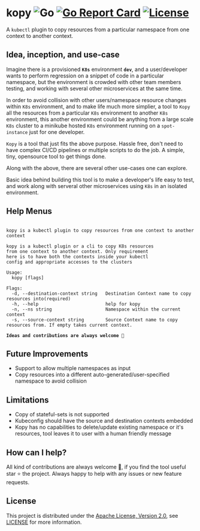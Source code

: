 # kopy ![Go](https://github.com/TejaBeta/kopy/workflows/Go/badge.svg) [![Go Report Card](https://goreportcard.com/badge/github.com/tejabeta/kopy)](https://goreportcard.com/report/github.com/tejabeta/kopy) [![License](https://img.shields.io/badge/License-Apache%202.0-green.svg)](./LICENSE)

A `kubectl` plugin to copy resources from a particular namespace from one context to another context.

## Idea, inception, and use-case

Imagine there is a provisioned **`K8s`** environment **`dev`**, and a user/developer wants to perform regression on a snippet of code in a particular namespace, but the environment is crowded with other team members testing, and working with several other microservices at the same time.

In order to avoid collision with other users/namespace resource changes within `K8s` environment, and to make life much more simplier, a tool to `Kopy` all the resources from a particular `K8s` environment to another `K8s` environment, this another environment could be anything from a large scale `K8s` cluster to a minikube hosted `K8s` environment running on a `spot-instance` just for one developer.

`Kopy` is a tool that just fits the above purpose. Hassle free, don't need to have complex CI/CD pipelines or multiple scripts to do the job. A simple, tiny, opensource tool to get things done.

Along with the above, there are several other use-cases one can explore.

Basic idea behind building this tool is to make a developer's life easy to test, and work along with serveral other microservices using `K8s` in an isolated environment. 

## Help Menus

```

kopy is a kubectl plugin to copy resources from one context to another context

kopy is a kubectl plugin or a cli to copy K8s resources
from one context to another context. Only requirement
here is to have both the contexts inside your kubectl 
config and appropriate accesses to the clusters

Usage:
  kopy [flags]

Flags:
  -d, --destination-context string   Destination Context name to copy resources into(required)
  -h, --help                         help for kopy
  -n, --ns string                    Namespace within the current context
  -s, --source-context string        Source Context name to copy resources from. If empty takes current context.

```

**`Ideas and contributions are always welcome 💪`**

## Future Improvements
- Support to allow multiple namespaces as input
- Copy resources into a different auto-generated/user-specified namespace to avoid collision

## Limitations
- Copy of stateful-sets is not supported
- Kubeconfig should have the source and destination contexts embedded
- Kopy has no capabilities to delete/update existing namespace or it's resources, tool leaves it to user with a human friendly message

## How can I help?

All kind of contributions are always welcome 👏, if you find the tool useful star ⭐️ the project. Always happy to help with any issues or new feature requests. 

## License
This project is distributed under the [Apache License, Version 2.0](http://www.apache.org/licenses/LICENSE-2.0), see [LICENSE](./LICENSE) for more information.
